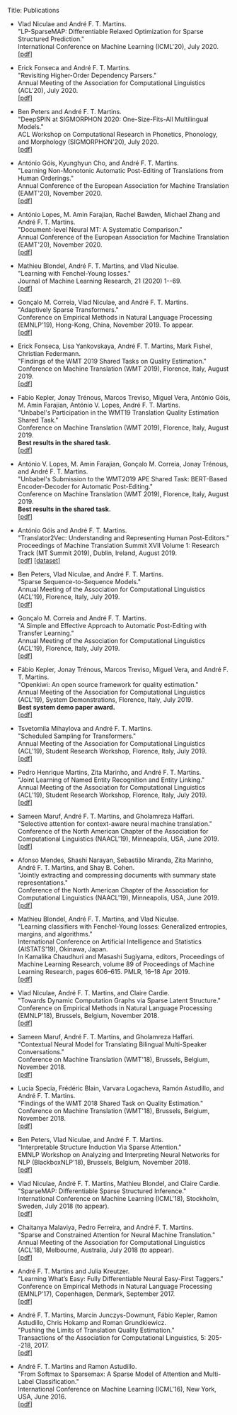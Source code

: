 Title: Publications

* Vlad Niculae and André F. T. Martins.  
"LP-SparseMAP: Differentiable Relaxed Optimization for Sparse Structured Prediction."  
International Conference on Machine Learning (ICML'20), July 2020.  
[[pdf]]()  

* Erick Fonseca and André F. T. Martins.  
"Revisiting Higher-Order Dependency Parsers."  
Annual Meeting of the Association for Computational Linguistics (ACL'20), July 2020.  
[[pdf]]()  

* Ben Peters and André F. T. Martins.  
"DeepSPIN at SIGMORPHON 2020: One-Size-Fits-All Multilingual Models."  
ACL Workshop on Computational Research in Phonetics, Phonology, and Morphology (SIGMORPHON'20), July 2020.  
[[pdf]]()  

* António Góis, Kyunghyun Cho, and André F. T. Martins.  
"Learning Non-Monotonic Automatic Post-Editing of Translations from Human Orderings."  
Annual Conference of the European Association for Machine Translation (EAMT'20), November 2020.  
[[pdf]]()  

* António Lopes, M. Amin Farajian, Rachel Bawden, Michael Zhang and André F. T. Martins.  
"Document-level Neural MT: A Systematic Comparison."  
Annual Conference of the European Association for Machine Translation (EAMT'20), November 2020.  
[[pdf]]()  

* Mathieu Blondel, André F. T. Martins, and Vlad Niculae.  
"Learning with Fenchel-Young losses."  
Journal of Machine Learning Research, 21 (2020) 1--69.  
[[pdf]](http://jmlr.csail.mit.edu/papers/volume21/19-021/19-021.pdf)  

* Gonçalo M. Correia, Vlad Niculae, and André F. T. Martins.  
"Adaptively Sparse Transformers."  
Conference on Empirical Methods in Natural Language Processing (EMNLP'19), Hong-Kong, China, November 2019. To appear.  
[[pdf]]()  

* Erick Fonseca, Lisa Yankovskaya, André F. T. Martins, Mark Fishel, Christian Federmann.  
"Findings of the WMT 2019 Shared Tasks on Quality Estimation."  
Conference on Machine Translation (WMT 2019), Florence, Italy, August 2019.  
[[pdf]](https://www.aclweb.org/anthology/W19-5401)  

* Fabio Kepler, Jonay Trénous, Marcos Treviso, Miguel Vera, António Góis, M. Amin Farajian, António V. Lopes, André F. T. Martins.  
"Unbabel's Participation in the WMT19 Translation Quality Estimation Shared Task."  
Conference on Machine Translation (WMT 2019), Florence, Italy, August 2019.  
**Best results in the shared task.**  
[[pdf]](https://www.aclweb.org/anthology/W19-5406)  

* António V. Lopes, M. Amin Farajian, Gonçalo M. Correia, Jonay Trénous, and André F. T. Martins.  
"Unbabel's Submission to the WMT2019 APE Shared Task: BERT-Based Encoder-Decoder for Automatic Post-Editing."  
Conference on Machine Translation (WMT 2019), Florence, Italy, August 2019.  
**Best results in the shared task.**  
[[pdf]](https://www.aclweb.org/anthology/W19-5413)  

* António Góis and André F. T. Martins.  
"Translator2Vec: Understanding and Representing Human Post-Editors."  
Proceedings of Machine Translation Summit XVII Volume 1: Research Track (MT Summit 2019), Dublin, Ireland, August 2019.  
[[pdf]](https://www.aclweb.org/anthology/W19-6605) [[dataset]](https://github.com/Unbabel/translator2vec/releases/download/v1.0/keystrokes_dataset.zip)  

* Ben Peters, Vlad Niculae, and André F. T. Martins.  
"Sparse Sequence-to-Sequence Models."  
Annual Meeting of the Association for Computational Linguistics (ACL'19), Florence, Italy, July 2019.  
[[pdf]](https://www.aclweb.org/anthology/P19-1146)  

* Gonçalo M. Correia and André F. T. Martins.  
"A Simple and Effective Approach to Automatic Post-Editing with Transfer Learning."  
Annual Meeting of the Association for Computational Linguistics (ACL'19), Florence, Italy, July 2019.  
[[pdf]](https://www.aclweb.org/anthology/P19-1292)  

* Fábio Kepler, Jonay Trénous, Marcos Treviso, Miguel Vera, and André F. T. Martins.  
"Openkiwi: An open source framework for quality estimation."  
Annual Meeting of the Association for Computational Linguistics (ACL'19), System Demonstrations, Florence, Italy, July 2019.  
**Best system demo paper award.**  
[[pdf]](https://arxiv.org/abs/1902.08646)  

* Tsvetomila Mihaylova and André F. T. Martins.  
"Scheduled Sampling for Transformers."  
Annual Meeting of the Association for Computational Linguistics (ACL'19), Student Research Workshop, Florence, Italy, July 2019.  
[[pdf]](https://www.aclweb.org/anthology/P19-2049)  

* Pedro Henrique Martins, Zita Marinho, and André F. T. Martins.  
"Joint Learning of Named Entity Recognition and Entity Linking."  
Annual Meeting of the Association for Computational Linguistics (ACL'19), Student Research Workshop, Florence, Italy, July 2019.  
[[pdf]](https://www.aclweb.org/anthology/P19-2026)  

* Sameen Maruf, André F. T. Martins, and Gholamreza Haffari.  
"Selective attention for context-aware neural machine translation."  
Conference of the North American Chapter of the Association for Computational Linguistics (NAACL'19), Minneapolis, USA, June 2019.  
[[pdf]](https://www.aclweb.org/anthology/N19-1313)  

* Afonso Mendes, Shashi Narayan, Sebastião Miranda, Zita Marinho, André F. T. Martins, and Shay B. Cohen.  
"Jointly extracting and compressing documents with summary state representations."  
Conference of the North American Chapter of the Association for Computational Linguistics (NAACL'19), Minneapolis, USA, June 2019.  
[[pdf]](https://www.aclweb.org/anthology/N19-1397)  

* Mathieu Blondel, André F. T. Martins, and Vlad Niculae.  
"Learning classifiers with Fenchel-Young losses: Generalized entropies, margins, and algorithms."  
International Conference on Artificial Intelligence and Statistics (AISTATS'19), Okinawa, Japan.  
In Kamalika Chaudhuri and Masashi Sugiyama, editors, Proceedings of Machine Learning Research, volume 89 of Proceedings of Machine Learning Research, pages 606–615. PMLR, 16–18 Apr 2019.  
[[pdf]](http://proceedings.mlr.press/v89/blondel19a.html)  

* Vlad Niculae, André F. T. Martins, and Claire Cardie.  
"Towards Dynamic Computation Graphs via Sparse Latent Structure."  
Conference on Empirical Methods in Natural Language Processing (EMNLP'18), Brussels, Belgium, November 2018.  
[[pdf]](http://aclweb.org/anthology/D18-1108)  

* Sameen Maruf, André F. T. Martins, and Gholamreza Haffari.  
"Contextual Neural Model for Translating Bilingual Multi-Speaker Conversations."  
Conference on Machine Translation (WMT'18), Brussels, Belgium, November 2018.  
[[pdf]](http://www.statmt.org/wmt18/pdf/WMT011.pdf)  

* Lucia Specia, Frédéric Blain, Varvara Logacheva, Ramón Astudillo, and André F. T. Martins.  
"Findings of the WMT 2018 Shared Task on Quality Estimation."
Conference on Machine Translation (WMT'18), Brussels, Belgium, November 2018.  
[[pdf]](http://www.statmt.org/wmt18/pdf/WMT079.pdf)  

* Ben Peters, Vlad Niculae, and André F. T. Martins.  
"Interpretable Structure Induction Via Sparse Attention."  
EMNLP Workshop on Analyzing and Interpreting Neural Networks for NLP  (BlackboxNLP'18), Brussels, Belgium, November 2018.  
[[pdf]](http://aclweb.org/anthology/W18-5450)  

* Vlad Niculae, André F. T. Martins, Mathieu Blondel, and Claire Cardie.  
"SparseMAP: Differentiable Sparse Structured Inference."  
International Conference on Machine Learning (ICML'18), Stockholm, Sweden, July 2018 (to appear).  
[[pdf]](http://proceedings.mlr.press/v80/niculae18a.html)  

* Chaitanya Malaviya, Pedro Ferreira, and André F. T. Martins.  
"Sparse and Constrained Attention for Neural Machine Translation."  
Annual Meeting of the Association for Computational Linguistics (ACL'18), Melbourne, Australia, July 2018 (to appear).  
[[pdf]](http://aclweb.org/anthology/P18-2059)

* André F. T. Martins and Julia Kreutzer.  
"Learning What’s Easy: Fully Differentiable Neural Easy-First Taggers."  
Conference on Empirical Methods in Natural Language Processing (EMNLP'17), Copenhagen, Denmark, September 2017.  
[[pdf]](http://www.aclweb.org/anthology/D17-1036)  

* André F. T. Martins, Marcin Junczys-Dowmunt, Fábio Kepler, Ramon Astudillo, Chris Hokamp and Roman Grundkiewicz.  
"Pushing the Limits of Translation Quality Estimation."  
Transactions of the Association for Computational Linguistics, 5: 205--218, 2017.  
[[pdf]](https://transacl.org/ojs/index.php/tacl/article/view/1113)  

* André F. T. Martins and Ramon Astudillo.  
"From Softmax to Sparsemax: A Sparse Model of Attention and Multi-Label Classification."  
International Conference on Machine Learning (ICML'16), New York, USA, June 2016.  
[[pdf]](http://jmlr.org/proceedings/papers/v48/martins16.pdf)  
